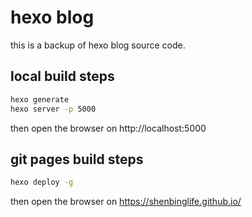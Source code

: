 # hexo blog
this is a backup of hexo blog source code.

## local build steps
```bash
hexo generate
hexo server -p 5000
```
then open the browser on http://localhost:5000

## git pages build steps
```bash
hexo deploy -g
```
then open the browser on https://shenbinglife.github.io/